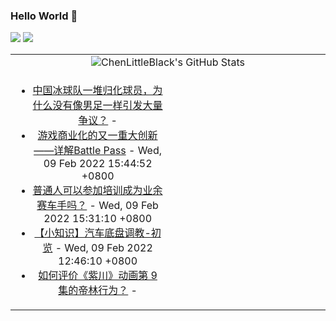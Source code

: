 ### Hello World 👋

[![](https://img.shields.io/badge/@ChenLittleBlack-1a6c81?style=flat&logo=java&logoColor=1a6c81&label=Java&colorA=ffffff)](https://www.java.com/)
[![](https://img.shields.io/badge/@ChenLittleBlack-41b883?style=flat&logo=vuedotjs&logoColor=41b883&label=Vue&colorA=ffffff)](https://cn.vuejs.org/)

<table>
<tr>
<td colspan="2" style="text-align: center;">
<img alt="ChenLittleBlack's GitHub Stats" src="https://github-readme-stats.vercel.app/api?username=ChenLittleBlack&show_icons=true&icon_color=CE1D2D&text_color=718096&bg_color=ffffff&hide_title=true" />
</td>
</tr>
<tr>
<td align="center" valign="middle">

<!-- START_SECTION:blog -->
* <a href='http://www.zhihu.com/question/514069482/answer/2342673838?utm_campaign=rss&utm_medium=rss&utm_source=rss&utm_content=title' target='_blank'>中国冰球队一堆归化球员，为什么没有像男足一样引发大量争议？</a> - 
* <a href='http://zhuanlan.zhihu.com/p/80189971?utm_campaign=rss&utm_medium=rss&utm_source=rss&utm_content=title' target='_blank'>游戏商业化的又一重大创新——详解Battle Pass</a> - Wed, 09 Feb 2022 15:44:52 +0800
* <a href='http://www.zhihu.com/question/268115304/answer/2332442079?utm_campaign=rss&utm_medium=rss&utm_source=rss&utm_content=title' target='_blank'>普通人可以参加培训成为业余赛车手吗？</a> - Wed, 09 Feb 2022 15:31:10 +0800
* <a href='http://zhuanlan.zhihu.com/p/464700398?utm_campaign=rss&utm_medium=rss&utm_source=rss&utm_content=title' target='_blank'>【小知识】汽车底盘调教-初览</a> - Wed, 09 Feb 2022 12:46:10 +0800
* <a href='http://www.zhihu.com/question/515346314/answer/2339541559?utm_campaign=rss&utm_medium=rss&utm_source=rss&utm_content=title' target='_blank'>如何评价《紫川》动画第 9 集的帝林行为？</a> - 
<!-- END_SECTION:blog -->

</td>
<td valign="middle" width="50%">

<!-- START_SECTION:douban -->

<!-- END_SECTION:douban -->

</td>
</tr>
</table>
